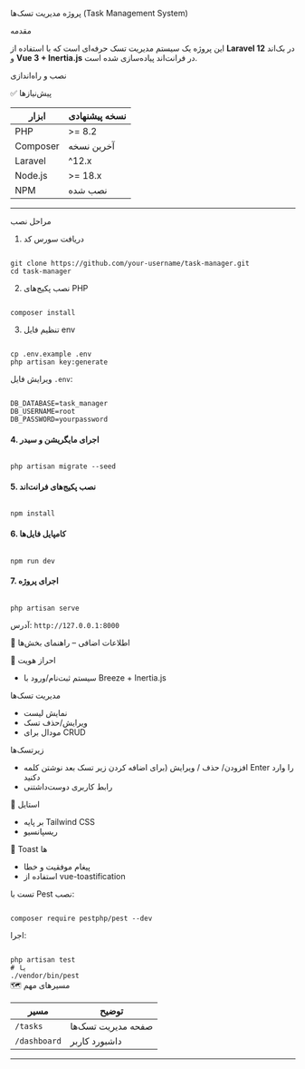 پروژه مدیریت تسک‌ها (Task Management System)

مقدمه

این پروژه یک سیستم مدیریت تسک حرفه‌ای است که با استفاده از **Laravel 12** در بک‌اند و **Vue 3 + Inertia.js** در فرانت‌اند پیاده‌سازی شده است.

نصب و راه‌اندازی

✅ پیش‌نیازها

| ابزار    | نسخه پیشنهادی |
| -------- | ------------- |
| PHP      | >= 8.2        |
| Composer | آخرین نسخه    |
| Laravel  | ^12.x         |
| Node.js  | >= 18.x       |
| NPM      | نصب شده       |

---

مراحل نصب

1. دریافت سورس کد

<code>
git clone https://github.com/your-username/task-manager.git
cd task-manager
</code>

2. نصب پکیج‌های PHP

<code>
composer install
</code>

 3. تنظیم فایل env

<code>
cp .env.example .env
php artisan key:generate
</code>

ویرایش فایل `.env`:

<code>
DB_DATABASE=task_manager
DB_USERNAME=root
DB_PASSWORD=yourpassword
</code>

#### 4. اجرای مایگریشن و سیدر

<code>
php artisan migrate --seed
</code>

#### 5. نصب پکیج‌های فرانت‌اند

<code>
npm install
</code>

#### 6. کامپایل فایل‌ها

<code>
npm run dev
</code>

#### 7. اجرای پروژه

<code>
php artisan serve
</code>

آدرس: `http://127.0.0.1:8000`


📂 اطلاعات اضافی – راهنمای بخش‌ها

🔐 احراز هویت

* سیستم ثبت‌نام/ورود با Breeze + Inertia.js

مدیریت تسک‌ها

* نمایش لیست
* ویرایش/حذف تسک
* مودال برای CRUD

زیرتسک‌ها

* افزودن/ حذف / ویرایش (برای اضافه کردن زیر تسک بعد نوشتن کلمه Enter را وارد دکنید
* رابط کاربری دوست‌داشتنی

🎨 استایل
* بر پایه Tailwind CSS
* ریسپانسیو

🔔 Toast ها

* پیغام موفقیت و خطا
* استفاده از vue-toastification

تست با Pest
نصب:

<code>
composer require pestphp/pest --dev
</code>

اجرا:

<code>
php artisan test
# یا
./vendor/bin/pest
</code>
🗺️ مسیرهای مهم

| مسیر         | توضیح              |
| ------------ | ------------------ |
| `/tasks`     | صفحه مدیریت تسک‌ها |
| `/dashboard` | داشبورد کاربر      |

---
